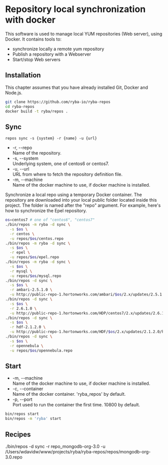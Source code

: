 
# Repository local synchronization with docker

This software is used to manage local YUM repositories (Web server), using
Docker. It contains tools to:   

*   synchronize locally a remote yum repository
*   Publish a repository with a Webserver
*   Start/stop Web servers

## Installation

This chapter assumes that you have already installed Git, Docker and Node.js.

```bash
git clone https://github.com/ryba-io/ryba-repos
cd ryba-repos
docker build -t ryba/repos .
```

## Sync

`repos sync -s {system} -r {name} -u {url}`

*   -r, --repo   
    Name of the repository.   
*   -s, --system   
    Underlying system, one of centos6 or centos7.   
*   -u, --url   
    URL from where to fetch the repository definition file.   
*   -m, --machine   
    Name of the docker machine to use, if docker machine is installed.

Synchronize a local repo using a temporary Docker container. The repository are
downloaded into your local public folder located inside this project. The
folder is named after the "repo" argument. For example, here's how to
synchronize the Epel repository.

```bash
os=centos7 # one of "centos6", "centos7"
./bin/repos -m ryba -d sync \
  -s $os \
  -r centos \
  -u repos/$os/centos.repo
./bin/repos -m ryba -d sync \
  -s $os \
  -r epel \
  -u repos/$os/epel.repo
./bin/repos -m ryba -d sync \
  -s $os \
  -r mysql \
  -u repos/$os/mysql.repo
./bin/repos -d sync \
  -s $os \
  -r ambari-2.5.1.0 \
  -u http://public-repo-1.hortonworks.com/ambari/$os/2.x/updates/2.5.1.0/ambari.repo
./bin/repos -d sync \
  -s $os \
  -r 2.6.1.0 \
  -u http://public-repo-1.hortonworks.com/HDP/centos7/2.x/updates/2.6.1.0/hdp.repo
./bin/repos -d sync \
  -s $os \
  -r hdf-2.1.2.0 \
  -u http://public-repo-1.hortonworks.com/HDF/$os/2.x/updates/2.1.2.0/hdf.repo
./bin/repos -d sync \
  -s $os \
  -r opennebula \
  -u repos/$os/opennebula.repo
```

## Start

*   -m, --machine   
    Name of the docker machine to use, if docker machine is installed.
*   -c, --container   
    Name of the docker container. 'ryba_repos' by default.
*   -p, --port   
    Port used to run the container the first time. 10800 by default.

```bash
bin/repos start
bin/repos -m 'ryba' start
```

## Recipes

./bin/repos -d sync -r repo_mongodb-org-3.0 -u /Users/wdavidw/www/projects/ryba/ryba-repos/repos/mongodb-org-3.0.repo

